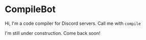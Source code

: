 CompileBot
==========
Hi, I'm a code compiler for Discord servers.
Call me with `compile`

I'm still under construction. Come back soon!
